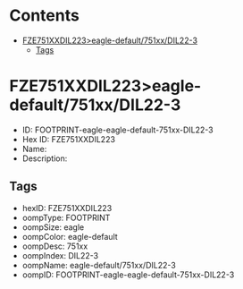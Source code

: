 



Contents
========

* [FZE751XXDIL223>eagle-default/751xx/DIL22-3](#fze751xxdil223eagle-default751xxdil22-3)
	* [Tags](#tags)

# FZE751XXDIL223>eagle-default/751xx/DIL22-3

- ID: FOOTPRINT-eagle-eagle-default-751xx-DIL22-3
- Hex ID: FZE751XXDIL223
- Name: 
- Description: 

## Tags

- hexID: FZE751XXDIL223
- oompType: FOOTPRINT
- oompSize: eagle
- oompColor: eagle-default
- oompDesc: 751xx
- oompIndex: DIL22-3
- oompName: eagle-default/751xx/DIL22-3
- oompID: FOOTPRINT-eagle-eagle-default-751xx-DIL22-3
